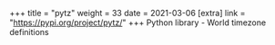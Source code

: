 +++
title = "pytz"
weight = 33
date = 2021-03-06
[extra]
link = "https://pypi.org/project/pytz/"
+++
Python library - World timezone definitions

